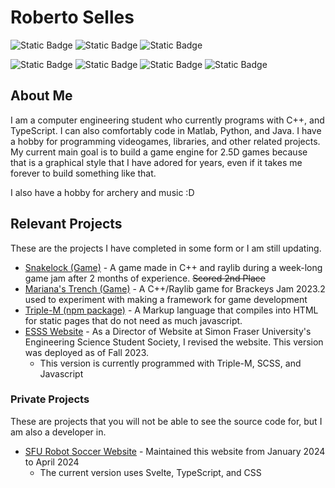 # Roberto Selles
![Static Badge](https://img.shields.io/badge/C%2B%2B-blue?style=for-the-badge&logo=C%2B%2B&labelColor=grey)
![Static Badge](https://img.shields.io/badge/Lua-blue?style=for-the-badge&logo=Lua&labelColor=gray)
![Static Badge](https://img.shields.io/badge/Java-ED8B00?style=for-the-badge&logo=openjdk&logoColor=white)

![Static Badge](https://img.shields.io/badge/TypeScript-blue?style=for-the-badge&logo=TypeScript&logoColor=white&labelColor=gray)
![Static Badge](https://img.shields.io/badge/JavaScript-yellow?style=for-the-badge&logo=JavaScript&labelColor=gray)
![Static Badge](https://img.shields.io/badge/Node.JS-green?style=for-the-badge&logo=node.js&labelColor=gray)
![Static Badge](https://img.shields.io/badge/Vue.JS-green?style=for-the-badge&logo=vue.js&labelColor=gray)

## About Me
I am a computer engineering student who currently programs with C++, and TypeScript. I can also comfortably code in Matlab, Python, and Java. I have a hobby for programming videogames, libraries, and other related projects. My current main goal is to build a game engine for 2.5D games because that is a graphical style that I have adored for years, even if it takes me forever to build something like that.

I also have a hobby for archery and music :D

## Relevant Projects
These are the projects I have completed in some form or I am still updating.
- [Snakelock (Game)](https://github.com/Henderythmix/Snakelock) - A game made in C++ and raylib during a week-long game jam after 2 months of experience. ~~Scored 2nd Place~~
- [Mariana's Trench (Game)](https://github.com/Henderythmix/MarianasTrench) - A C++/Raylib game for Brackeys Jam 2023.2 used to experiment with making a framework for game development
- [Triple-M (npm package)](https://github.com/Henderythmix/triple-m) - A Markup language that compiles into HTML for static pages that do not need as much javascript.
- [ESSS Website](https://github.com/sfuesss/website/tree/Revision2023) - As a Director of Website at Simon Fraser University's Engineering Science Student Society, I revised the website. This version was deployed as of Fall 2023.
  - This version is currently programmed with Triple-M, SCSS, and Javascript

### Private Projects
These are projects that you will not be able to see the source code for, but I am also a developer in.
- [SFU Robot Soccer Website](https://sfurobotsoccer.com/) - Maintained this website from January 2024 to April 2024
  - The current version uses Svelte, TypeScript, and CSS

